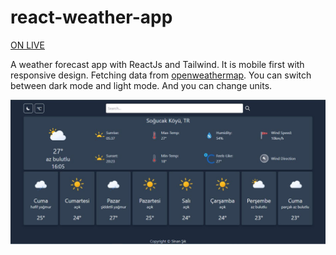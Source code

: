 # react-weather-app

[ON LIVE](https://how-is-the-weather-there.netlify.app//)


A weather forecast app with ReactJs and Tailwind. It is mobile first with responsive design. Fetching data from [openweathermap](https://openweathermap.org/).
You can switch between dark mode and light mode. And you can change units.

[![Weather App React](https://github.com/sinansk/react-weather-app/blob/main/public/weather-app.JPG)](https://how-is-the-weather-there.netlify.app//)

